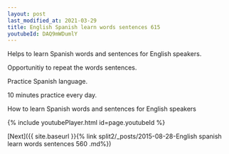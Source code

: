 ```yaml
---
layout: post
last_modified_at: 2021-03-29
title: English Spanish learn words sentences 615 
youtubeId: DAQ9mWDumlY
---
```

 
 
Helps to learn Spanish words and sentences for English speakers.

Opportunitiy to repeat the words sentences. 

Practice Spanish language. 
 
10 minutes practice every day. 
 
How to learn Spanish words and sentences for English speakers 
 
{% include youtubePlayer.html id=page.youtubeId %}
 
 
[Next]({{ site.baseurl }}{% link  split2/_posts/2015-08-28-English spanish learn words sentences 560 .md%})
 
